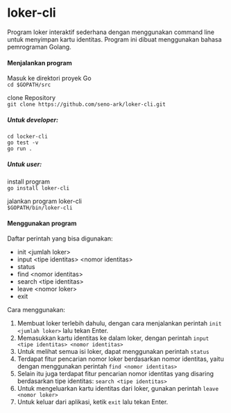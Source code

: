 # loker-cli

Program loker interaktif sederhana dengan menggunakan command line untuk menyimpan kartu identitas.
Program ini dibuat menggunakan bahasa pemrograman Golang.


#### Menjalankan program

Masuk ke direktori proyek Go  
```cd $GOPATH/src```

clone Repository  
```git clone https://github.com/seno-ark/loker-cli.git```

##### Untuk developer:

```
cd locker-cli
go test -v
go run .
```

##### Untuk user:

install program  
```go install loker-cli```

jalankan program loker-cli  
```$GOPATH/bin/loker-cli```


#### Menggunakan program

Daftar perintah yang bisa digunakan:
- init \<jumlah loker\>
- input \<tipe identitas\> \<nomor identitas\>
- status
- find \<nomor identitas\>
- search \<tipe identitas\>
- leave \<nomor loker\>
- exit

Cara menggunakan:
1. Membuat loker terlebih dahulu, dengan cara menjalankan perintah `init <jumlah loker>` lalu tekan Enter.
2. Memasukkan kartu identitas ke dalam loker, dengan perintah `input <tipe identitas> <nomor identitas>`
3. Untuk melihat semua isi loker, dapat menggunakan perintah `status`
4. Terdapat fitur pencarian nomor loker berdasarkan nomor identitas, yaitu dengan menggunakan perintah `find <nomor identitas>`
5. Selain itu juga terdapat fitur pencarian nomor identitas yang disaring berdasarkan tipe identitas: `search <tipe identitas>`
6. Untuk mengeluarkan kartu identitas dari loker, gunakan perintah `leave <nomor loker>`
7. Untuk keluar dari aplikasi, ketik `exit` lalu tekan Enter.